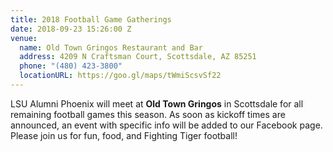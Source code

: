```yaml
---
title: 2018 Football Game Gatherings
date: 2018-09-23 15:26:00 Z
venue:
  name: Old Town Gringos Restaurant and Bar
  address: 4209 N Craftsman Court, Scottsdale, AZ 85251
  phone: "(480) 423-3800"
  locationURL: https://goo.gl/maps/tWmiScsvSf22
---
```


LSU Alumni Phoenix will meet at **Old Town Gringos** in Scottsdale for all remaining football games this season. As soon as kickoff times are announced, an event with specific info will be added to our Facebook page. Please join us for fun, food, and Fighting Tiger football!